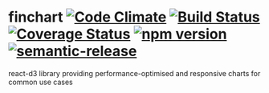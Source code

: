 # finchart [![Code Climate](https://codeclimate.com/github/finbourne/finchart/badges/gpa.svg)](https://codeclimate.com/github/finbourne/finchart) [![Build Status](https://travis-ci.org/finbourne/finchart.svg?branch=master)](https://travis-ci.org/finbourne/finchart) [![Coverage Status](https://coveralls.io/repos/github/finbourne/finchart/badge.svg?branch=master)](https://coveralls.io/github/finbourne/finchart?branch=master) [![npm version](https://badge.fury.io/js/finchart.svg)](https://badge.fury.io/js/finchart) [![semantic-release](https://img.shields.io/badge/%20%20%F0%9F%93%A6%F0%9F%9A%80-semantic--release-e10079.svg)](https://github.com/semantic-release/semantic-release)
react-d3 library providing performance-optimised and responsive charts for common use cases
